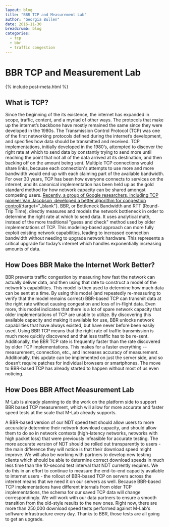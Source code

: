 ```yaml
---
layout: blog
title: "BBR TCP and Measurement Lab"
author: "Georgia Bullen"
date: 2016-11-30
breadcrumb: blog
categories:
  - tcp
  - bbr
  - traffic congestion
---
```


# BBR TCP and Measurement Lab
{% include post-meta.html %}

## What is TCP?

Since the beginning of the its existence, the internet has expanded in scope, traffic, content, and a myriad of other ways. The protocols that make up the internet’s backbone have mostly remained the same since they were developed in the 1980s. The Transmission Control Protocol (TCP) was one of the first networking protocols defined during the internet’s development, and specifies how data should be transmitted and received. TCP implementations, initially developed in the 1980’s, attempted to discover the right rate at which to send data by constantly trying to send more until reaching the point that not all of the data arrived at its destination, and then backing off on the amount being sent.<!--more--> Multiple TCP connections would share links, because each connection's attempts to use more and more bandwidth would end up with each claiming part of the available bandwidth. For over 30 years, TCP has been how everyone connects to services on the internet, and its canonical implementation has been held up as the gold standard method for how network capacity can be shared amongst competing users. [Recently, a group of Google researchers, including TCP pioneer Van Jacobson, developed a better algorithm for congestion control](https://research.google.com/pubs/pub45646.html){:target="_blank"}. BBR, or Bottleneck Bandwidth and RTT (Round-Trip Time), directly measures and models the network bottleneck in order to determine the right rate at which to send data. It uses analytical math, instead of the more traditional "guess and check" method used by older implementations of TCP. This modeling-based approach can more fully exploit existing network capabilities, leading to increased connection bandwidth without needing to upgrade network hardware. This represents a critical upgrade for today’s internet which handles exponentially increasing amounts of data.

## How Does BBR Make the Internet Work Better?

BBR prevents traffic congestion by measuring how fast the network can actually deliver data, and then using that rate to construct a model of the network's capabilities. This model is then used to determine how much data can be sent at a time. By using this model (and repeatedly re-measuring to verify that the model remains correct) BBR-based TCP can transmit data at the right rate without causing congestion and loss of in-flight data. Even more, this model indicates that there is a lot of spare network capacity that older implementations of TCP are unable to utilize. By discovering this available capacity and making it available for use, BBR unlocks network capabilities that have always existed, but have never before been easily used.  Using BBR TCP means that the right rate of traffic transmission is much more quickly discovered and that less traffic has to be re-sent. Additionally, the BBR TCP rate is frequently faster than the rate discovered by older TCP implementations. This makes for a faster everything -- measurement, connection, etc., and increases accuracy of measurement.  Additionally, this update can be implemented on just the server side, and so doesn’t require patches for individual browsers or smartphones. The move to BBR-based TCP has already started to happen without most of us even noticing.

## How Does BBR Affect Measurement Lab

M-Lab is already planning to do the work on the platform side to support BBR based TCP measurement, which will allow for more accurate and faster speed tests at the scale that M-Lab already supports.

A BBR-based version of our NDT speed test should allow users to more accurately determine their network download capacity, and should allow them to do so in network contexts (high-latency networks, networks with high packet loss) that were previously infeasible for accurate testing. The more accurate version of NDT should be rolled out transparently to users - the main difference they will notice is that their download speed might improve. We will also be working with partners to develop new testing clients which should be able to determine correct download speeds in much less time than the 10-second test interval that NDT currently requires. We do this in an effort to continue to measure the end-to-end capacity available to internet users - the rollout of BBR-based TCP on servers across the internet means that we need it on our servers as well. Because BBR-based TCP implementations have different internals from older TCP implementations, the schema for our saved TCP data will change correspondingly. We will work with our data partners to ensure a smooth transition from the old-style results to the new ones. Right now, there are more than 250,000 download speed tests performed against M-Lab's software infrastructure every day. Thanks to BBR, those tests are all going to get an upgrade.